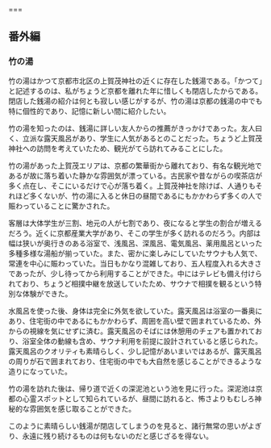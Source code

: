 ===

## 番外編

### 竹の湯

竹の湯はかつて京都市北区の上賀茂神社の近くに存在した銭湯である。「かつて」と記述するのは、私がちょうど京都を離れた年に惜しくも閉店したからである。閉店した銭湯の紹介は何とも寂しい感じがするが、竹の湯は京都の銭湯の中でも特に個性的であり、記憶に新しい間に紹介したい。

竹の湯を知ったのは、銭湯に詳しい友人からの推薦がきっかけであった。友人曰く、立派な露天風呂があり、学生に人気があるとのことだった。ちょうど上賀茂神社への訪問を考えていたため、観光がてら訪れてみることにした。

竹の湯があった上賀茂エリアは、京都の繁華街から離れており、有名な観光地であるが故に落ち着いた静かな雰囲気が漂っている。古民家や昔ながらの喫茶店が多く点在し、そこにいるだけで心が落ち着く。上賀茂神社を除けば、人通りもそれほど多くないが、竹の湯に入ると休日の昼間であるにもかかわらず多くの人で賑わっていることに驚かされた。

客層は大体学生が三割、地元の人が七割であり、夜になると学生の割合が増えるだろう。近くに京都産業大学があり、そこの学生が多く訪れるのだろう。内部は幅は狭いが奥行きのある浴室で、浅風呂、深風呂、電気風呂、薬用風呂といった多種多様な湯船が揃っていた。また、密かに楽しみにしていたサウナも人気で、常連を中心に賑わっていた。当日もかなり混雑しており、五人程度入れる大きさであったが、少し待ってから利用することができた。中にはテレビも備え付けられており、ちょうど相撲中継を放送していたため、サウナで相撲を観るという特別な体験ができた。

水風呂を使った後、身体は完全に外気を欲していた。露天風呂は浴室の一番奥にあり、住宅街の中であるにもかかわらず、周囲を高い壁で囲まれているため、外からの視線を気にせずに済む。露天風呂のそばには休憩用のチェアも置かれており、浴室全体の動線も含め、サウナ利用を前提に設計されていると感じられた。露天風呂のクオリティも素晴らしく、少し記憶があいまいではあるが、露天風呂の周りが石で囲まれており、住宅街の中でも大自然を感じることができるような造りになっていた。

竹の湯を訪れた後は、帰り道で近くの深泥池という池を見に行った。深泥池は京都の心霊スポットとして知られているが、昼間に訪れると、怖さよりもむしろ神秘的な雰囲気を感じ取ることができた。

このように素晴らしい銭湯が閉店してしまうのを見ると、諸行無常の思いがよぎり、永遠に残り続けるものは何もないのだと感じざるを得ない。
